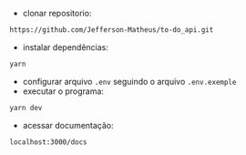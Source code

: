 - clonar repositorio:
```bash
https://github.com/Jefferson-Matheus/to-do_api.git
```
- instalar dependências:
```bash
yarn
```
- configurar arquivo `.env` seguindo o arquivo `.env.exemple`
- executar o programa:
```bash
yarn dev
```
- acessar documentação:
```bash
localhost:3000/docs
```
